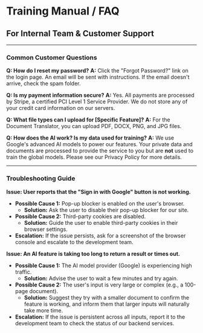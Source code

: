 
# Training Manual / FAQ

## For Internal Team & Customer Support

---

### Common Customer Questions

**Q: How do I reset my password?**
**A:** Click the "Forgot Password?" link on the login page. An email will be sent with instructions. If the email doesn't arrive, check the spam folder.

**Q: Is my payment information secure?**
**A:** Yes. All payments are processed by Stripe, a certified PCI Level 1 Service Provider. We do not store any of your credit card information on our servers.

**Q: What file types can I upload for [Specific Feature]?**
**A:** For the Document Translator, you can upload PDF, DOCX, PNG, and JPG files.

**Q: How does the AI work? Is my data used for training?**
**A:** We use Google's advanced AI models to power our features. Your private data and documents are processed to provide the service to you but are **not** used to train the global models. Please see our Privacy Policy for more details.

---

### Troubleshooting Guide

**Issue: User reports that the "Sign in with Google" button is not working.**
- **Possible Cause 1:** Pop-up blocker is enabled on the user's browser.
  - **Solution:** Ask the user to disable their pop-up blocker for our site.
- **Possible Cause 2:** Third-party cookies are disabled.
  - **Solution:** Guide the user to enable third-party cookies in their browser settings.
- **Escalation:** If the issue persists, ask for a screenshot of the browser console and escalate to the development team.

**Issue: An AI feature is taking too long to return a result or times out.**
- **Possible Cause 1:** The AI model provider (Google) is experiencing high traffic.
  - **Solution:** Advise the user to wait a few minutes and try again.
- **Possible Cause 2:** The user's input is very large or complex (e.g., a 100-page document).
  - **Solution:** Suggest they try with a smaller document to confirm the feature is working, and inform them that larger inputs will naturally take more time.
- **Escalation:** If the issue is persistent across all inputs, report it to the development team to check the status of our backend services.
